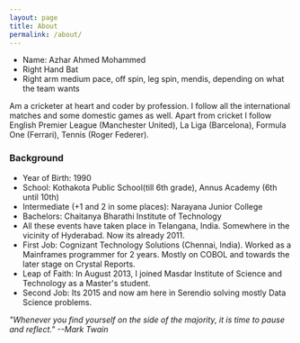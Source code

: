 ```yaml
---
layout: page
title: About
permalink: /about/
---
```

  * Name: Azhar Ahmed Mohammed
  * Right Hand Bat
  * Right arm medium pace, off spin, leg spin, mendis, depending on what the team wants

Am a cricketer at heart and coder by profession. I follow all the international matches and some domestic games as well. Apart from cricket I follow English Premier League (Manchester United), La Liga (Barcelona), Formula One (Ferrari), Tennis (Roger Federer).  

### Background
  * Year of Birth: 1990
  * School: Kothakota Public School(till 6th grade), Annus Academy (6th until 10th)
  * Intermediate (+1 and 2 in some places): Narayana Junior College
  * Bachelors: Chaitanya Bharathi Institute of Technology 
  * All these events have taken place in Telangana, India. Somewhere in the vicinity of Hyderabad. Now its already 2011.
  * First Job: Cognizant Technology Solutions (Chennai, India). Worked as a Mainframes programmer for 2 years. Mostly on COBOL and towards the later stage on Crystal Reports. 
  * Leap of Faith: In August 2013, I joined Masdar Institute of Science and Technology as a Master's student.   
  * Second Job: Its 2015 and now am here in Serendio solving mostly Data Science problems.


*"Whenever you find yourself on the side of the majority, it is time to pause and reflect." --Mark Twain*

